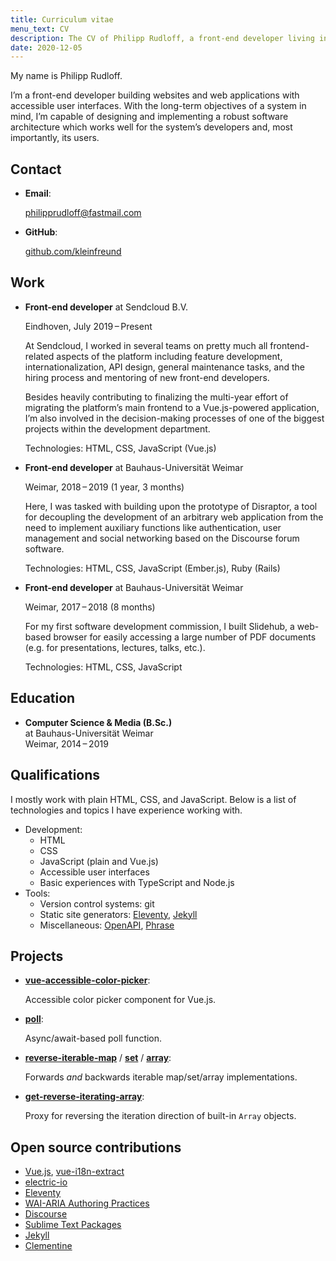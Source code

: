 ```yaml
---
title: Curriculum vitae
menu_text: CV
description: The CV of Philipp Rudloff, a front-end developer living in Eindhoven, the Netherlands.
date: 2020-12-05
---
```


My name is Philipp Rudloff.

I’m a front-end developer building websites and web applications with accessible user interfaces. With the long-term objectives of a system in mind, I’m capable of designing and implementing a robust software architecture which works well for the system’s developers and, most importantly, its users.

## Contact

- **Email**:

  philipprudloff@fastmail.com

- **GitHub**:

  [github.com/kleinfreund](http://github.com/kleinfreund)

## Work

- **Front-end developer** at Sendcloud B.V.

  Eindhoven, July 2019 – Present

  At Sendcloud, I worked in several teams on pretty much all frontend-related aspects of the platform including feature development, internationalization, API design, general maintenance tasks, and the hiring process and mentoring of new front-end developers.

  Besides heavily contributing to finalizing the multi-year effort of migrating the platform’s main frontend to a Vue.js-powered application, I’m also involved in the decision-making processes of one of the biggest projects within the development department.

  Technologies: HTML, CSS, JavaScript (Vue.js)

- **Front-end developer** at Bauhaus-Universität Weimar

  Weimar, 2018 – 2019 (1 year, 3 months)

  Here, I was tasked with building upon the prototype of Disraptor, a tool for decoupling the development of an arbitrary web application from the need to implement auxiliary functions like authentication, user management and social networking based on the Discourse forum software.

  Technologies: HTML, CSS, JavaScript (Ember.js), Ruby (Rails)

- **Front-end developer** at Bauhaus-Universität Weimar

  Weimar, 2017 – 2018 (8 months)

  For my first software development commission, I built Slidehub, a web-based browser for easily accessing a large number of PDF documents (e.g. for presentations, lectures, talks, etc.).

  Technologies: HTML, CSS, JavaScript

## Education

- **Computer Science & Media (B.Sc.)**<br>
  at Bauhaus-Universität Weimar<br>
  Weimar, 2014 – 2019

## Qualifications

I mostly work with plain HTML, CSS, and JavaScript. Below is a list of technologies and topics I have experience working with.

- Development:
  - HTML
  - CSS
  - JavaScript (plain and Vue.js)
  - Accessible user interfaces
  - Basic experiences with TypeScript and Node.js
- Tools:
  - Version control systems: git
  - Static site generators: [Eleventy](https://11ty.io), [Jekyll](https://jekyllrb.com)
  - Miscellaneous: [OpenAPI](https://swagger.io/docs/specification/about), [Phrase](https://phrase.com)

## Projects

- [**vue-accessible-color-picker**](https://npmjs.com/package/vue-accessible-color-picker):

  Accessible color picker component for Vue.js.

- [**poll**](https://npmjs.com/package/poll):

  Async/await-based poll function.

- [**reverse-iterable-map**](https://npmjs.com/package/reverse-iterable-map) / [**set**](https://npmjs.com/package/reverse-iterable-set) / [**array**](https://npmjs.com/package/reverse-iterable-array):

  Forwards _and_ backwards iterable map/set/array implementations.

- [**get-reverse-iterating-array**](https://npmjs.com/package/get-reverse-iterating-array):

  Proxy for reversing the iteration direction of built-in `Array` objects.

## Open source contributions

- [Vue.js](https://github.com/vuejs/vue-next/pulls?q=is%3Apr+author%3Akleinfreund), [vue-i18n-extract](https://github.com/pixari/vue-i18n-extract/pulls?q=is%3Apr+author%3Akleinfreund)
- [electric-io](https://github.com/noopkat/electric-io/pulls?q=is:pr+author:kleinfreund)
- [Eleventy](https://github.com/11ty/eleventy/pulls?q=is:pr+author:kleinfreund)
- [WAI-ARIA Authoring Practices](https://github.com/w3c/aria-practices/pulls?q=is%3Apr+author%3Akleinfreund)
- [Discourse](https://github.com/discourse/discourse/pulls?q=is%3Apr+author%3Akleinfreund)
- [Sublime Text Packages](https://github.com/sublimehq/Packages/pulls?q=is%3Apr+author%3Akleinfreund)
- [Jekyll](https://github.com/jekyll/jekyll/pulls?q=is%3Apr+author%3Akleinfreund)
- [Clementine](https://github.com/clementine-player/Clementine/pulls?q=is%3Apr+author%3Akleinfreund)
